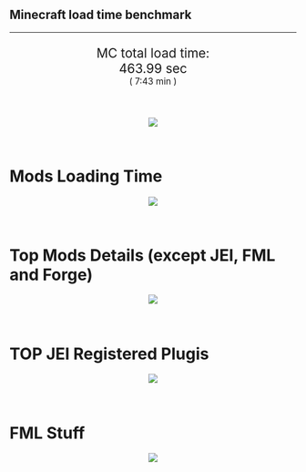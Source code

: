 ## Minecraft load time benchmark


---

<p align="center" style="font-size:160%;">
MC total load time:<br>
463.99 sec
<br>
<sup><sub>(
7:43 min
)</sub></sup>
</p>

<br>


<p align="center">
<img src="https://quickchart.io/chart?w=400&h=30&c={
  type: 'horizontalBar',
  data: {
    datasets: [
      {label:      'MODS:', data: [310.34]},
      {label: 'FML stuff:', data: [153.64]}
    ]
  },
  options: {
    scales: {
      xAxes: [{display: false,stacked: true}],
      yAxes: [{display: false,stacked: true}],
    },
    elements: {rectangle: {borderWidth: 2}},
    legend: {display: false,},
    plugins: {datalabels: {color: 'white',formatter: (value, context) =>
      [context.dataset.label, value].join(' ')
    }}
  }
}"/>
</p>

<br>

# Mods Loading Time
<p align="center">
<img src="https://quickchart.io/chart?w=400&h=300&c={
  type: 'outlabeledPie',
  options: {
    cutoutPercentage: 25,
    plugins: {
      legend: !1,
      outlabels: {
        stretch: 5,
        padding: 1,
        text: (v,i)=>[
          v.labels[v.dataIndex],' ',
          (v.percent*1000|0)/10,
          String.fromCharCode(37)].join('')
      }
    }
  },
  data: {...
`
436e17  14.55s Had Enough Items;
3C6315  15.44s Had Enough Items (Plugins);
3C6315   1.78s Had Enough Items (Ingredient Filter);
51a857  13.10s Caliper;
516fa8  10.51s Ender IO;
5161a8   9.95s CraftTweaker2;
813e81   8.44s OpenComputers;
8f304e   7.74s Astral Sorcery;
5c308f   7.42s Mod Tweaker;
cd922c   7.22s NuclearCraft;
a651a8   6.35s IndustrialCraft 2;
8f3087   6.24s Forge Mod Loader;
6e175e   5.58s Recurrent Complex;
8c2ccd   5.37s Immersive Engineering;
213664   5.04s Forestry;
a86e51   4.17s Extra Utilities 2;
436e17   4.09s Integrated Dynamics;
3e7d81   3.78s ProbeZS;
308f53   3.76s Village Names;
308f7e   3.37s Quark: RotN Edition;
ba3eb8   3.28s Cyclic;
315a2c   3.16s Mekanism Community Edition;
444444  89.40s 49 Other mods;
333333  63.80s 180 'Fast' mods (load 1.0s - 0.1s);
222222   6.80s 202 'Instant' mods (load %3C 0.1s)
`
    .split(';').reduce((a, l) => {
      l.match(/(\w{6}) *(\d*\.\d*)s (.*)/)
      .slice(1).map((a, i) => [[String.fromCharCode(35),a].join(''), parseFloat(a), a][i])
      .forEach((s, i) => 
        [a.datasets[0].backgroundColor, a.datasets[0].data, a.labels][i].push(s)
      );
      return a
    }, {
      labels: [],
      datasets: [{
        backgroundColor: [],
        data: [],
        borderColor: 'rgba(22,22,22,0.3)',
        borderWidth: 1
      }]
    })
  }
}"/>
</p>

<br>

# Top Mods Details (except JEI, FML and Forge)
<p align="center">
<img src="https://quickchart.io/chart?w=400&h=450&c={
  options: {
    scales: {
      xAxes: [{stacked: true}],
      yAxes: [{stacked: true}],
    },
    plugins: {
      datalabels: {
        anchor: 'end',
        align: 'top',
        color: 'white',
        backgroundColor: 'rgba(46, 140, 171, 0.6)',
        borderColor: 'rgba(41, 168, 194, 1.0)',
        borderWidth: 0.5,
        borderRadius: 3,
        padding: 0,
        font: {size:10},
        formatter: (v,ctx) => 
          ctx.datasetIndex!=ctx.chart.data.datasets.length-1 ? null
            : [((ctx.chart.data.datasets.reduce((a,b)=>a- -b.data[ctx.dataIndex],0)*10)|0)/10,'s'].join('')
      },
      colorschemes: {
        scheme: 'office.Damask6'
      }
    }
  },
  type: 'bar',
  data: {...(() => {
    let a = { labels: [], datasets: [] };
`
1: Construction;
2: Loading Resources;
3: PreInitialization;
4: Initialization;
5: InterModComms$IMC;
6: PostInitialization;
7: LoadComplete;
8: ModIdMapping
`
    .split(';')
      .map(l => l.match(/\d: (.*)/).slice(1))
      .forEach(([name]) => a.datasets.push({ label: name, data: [] }));
`
                          1      2      3      4      5      6      7      8  ;
Caliper               |  0.05|  0.00|  0.05|  0.00|  0.00|  0.00| 13.00|  0.00;
Ender IO              |  1.69|  0.01|  3.98|  0.53|  3.24|  0.15|  0.00|  0.92;
CraftTweaker2         |  0.70|  0.00|  4.21|  0.01|  0.00|  4.96|  0.07|  0.00;
OpenComputers         |  0.31|  0.02|  4.74|  3.15|  0.22|  0.00|  0.00|  0.00;
Astral Sorcery        |  0.24|  0.01|  5.28|  1.68|  0.00|  0.54|  0.00|  0.00;
Mod Tweaker           |  0.00|  0.00|  0.01|  0.00|  0.00|  0.00|  7.41|  0.00;
NuclearCraft          |  1.31|  0.01|  4.17|  0.44|  0.00|  1.23|  0.00|  0.05;
IndustrialCraft 2     |  0.74|  0.02|  4.40|  0.93|  0.00|  0.26|  0.00|  0.00;
Recurrent Complex     |  0.29|  0.00|  0.74|  0.90|  0.00|  3.65|  0.00|  0.00;
Immersive Engineering |  0.87|  0.01|  1.17|  1.01|  0.00|  2.32|  0.00|  0.00;
Forestry              |  0.40|  0.01|  3.24|  0.98|  0.00|  0.40|  0.00|  0.00;
Extra Utilities 2     |  0.14|  0.00|  3.73|  0.07|  0.00|  0.24|  0.00|  0.00
`
    .split(';').slice(1)
      .map(l => l.split('|').map(s => s.trim()))
      .forEach(([name, ...arr], i) => {
        a.labels.push(name);
        arr.forEach((v, j) => a.datasets[j].data[i] = v)
      }); return a
  })()}
}"/>
</p>

<br>

# TOP JEI Registered Plugis
<p align="center">
<img src="https://quickchart.io/chart?w=700&c={
  options: {
    elements: { rectangle: { borderWidth: 1 } },
    legend: false
  },
  type: 'horizontalBar',
    data: {...(() => {
      let a = {
        labels: [], datasets: [{
          backgroundColor: 'rgba(0, 99, 132, 0.5)',
          borderColor: 'rgb(0, 99, 132)',
          data: []
        }]
      };
`
  2.33: jeresources.jei.JEIConfig;
  1.26: com.rwtema.extrautils2.crafting.jei.XUJEIPlugin;
  0.88: crazypants.enderio.machines.integration.jei.MachinesPlugin;
  0.86: mezz.jei.plugins.vanilla.VanillaPlugin;
  0.82: ic2.jeiIntegration.SubModule;
  0.76: com.buuz135.industrial.jei.JEICustomPlugin;
  0.70: knightminer.tcomplement.plugin.jei.JEIPlugin;
  0.58: nc.integration.jei.NCJEI;
  0.51: com.buuz135.thaumicjei.ThaumcraftJEIPlugin;
  0.49: crazypants.enderio.base.integration.jei.JeiPlugin;
  0.45: cofh.thermalexpansion.plugins.jei.JEIPluginTE;
  0.38: com.github.sokyranthedragon.mia.integrations.jer.JeiJerIntegration$1;
  0.27: ninjabrain.gendustryjei.GendustryJEIPlugin;
  0.26: net.bdew.jeibees.BeesJEIPlugin;
  0.24: lach_01298.qmd.jei.QMDJEI;
  4.68: Other 125 Plugins
`
        .split(';')
        .map(l => l.split(':'))
        .forEach(([time, name]) => {
          a.labels.push(name);
          a.datasets[0].data.push(time)
        })
        ; return a
    })()
  }
}"/>
</p>

<br>

# FML Stuff
<p align="center">
<img src="https://quickchart.io/chart?w=500&h=400&c={
  options: {
    rotation: Math.PI,
    cutoutPercentage: 55,
    plugins: {
      legend: !1,
      outlabels: {
        stretch: 5,
        padding: 1,
        text: (v)=>v.labels
      },
      doughnutlabel: {
        labels: [
          {
            text: 'FML stuff:',
            color: 'rgba(128, 128, 128, 0.5)',
            font: {size: 18}
          },
          {
            text: [153.64,'s'].join(''),
            color: 'rgba(128, 128, 128, 1)',
            font: {size: 22}
          }
        ]
      },
    }
  },
  type: 'outlabeledPie',
  data: {...(() => {
    let a = {
      labels: [],
      datasets: [{
        backgroundColor: [],
        data: [],
        borderColor: 'rgba(22,22,22,0.3)',
        borderWidth: 2
      }]
    };
`
993A00   0.59s Loading sounds;
994400   0.66s Loading Resource - SoundHandler;
994F00  37.19s ModelLoader: blocks;
995900  12.35s ModelLoader: items;
996300  16.38s ModelLoader: baking;
996D00   2.32s Applying remove recipe actions;
997700   0.24s Applying remove furnace recipe actions;
998200   0.82s Indexing ingredients;
444444  83.10s Other
`
    .split(';')
      .map(l => l.match(/(\w{6}) *(\d*\.\d*)s (.*)/))
      .forEach(([, col, time, name]) => {
        a.labels.push([name, ' ', time, 's'].join(''));
        a.datasets[0].data.push(parseFloat(time));
        a.datasets[0].backgroundColor.push([String.fromCharCode(35), col].join(''))
      })
      ; return a
  })()}
}"/>
</p>

<br>
